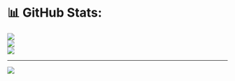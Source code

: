 # 📊 GitHub Stats:
![](https://github-readme-stats.vercel.app/api?username=caiosantiagotr&theme=dark&hide_border=false&include_all_commits=false&count_private=false)<br/>
![](https://nirzak-streak-stats.vercel.app/?user=caiosantiagotr&theme=dark&hide_border=false)<br/>
![](https://github-readme-stats.vercel.app/api/top-langs/?username=caiosantiagotr&theme=dark&hide_border=false&include_all_commits=false&count_private=false&layout=compact)

---
[![](https://visitcount.itsvg.in/api?id=caiosantiagotr&icon=0&color=0)](https://visitcount.itsvg.in)

<!-- Proudly created with GPRM ( https://gprm.itsvg.in ) -->
